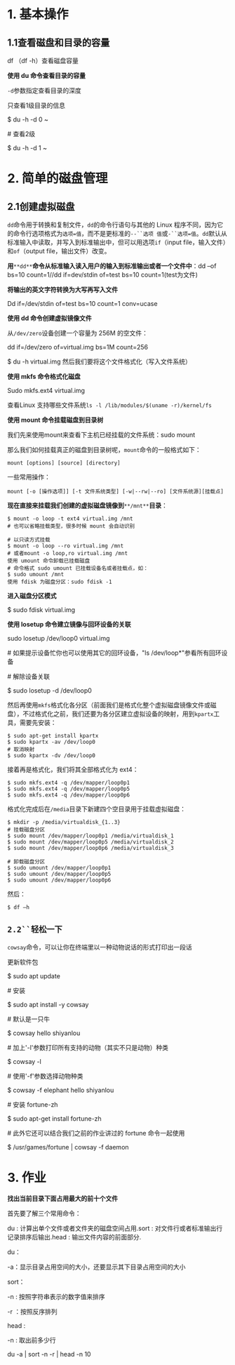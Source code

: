 # 1.  基本操作

## 1.1查看磁盘和目录的容量

df （df -h）查看磁盘容量

**使用 du 命令查看目录的容量**

`-d`参数指定查看目录的深度

只查看1级目录的信息

$ du -h -d 0 ~

\# 查看2级

$ du -h -d 1 ~

# 2.  简单的磁盘管理

## 2.1创建虚拟磁盘

`dd`命令用于转换和复制文件，`dd`的命令行语句与其他的 Linux 程序不同，因为它的命令行选项格式为`选项=值`，而不是更标准的`--``选项 值`或`-``选项=值`。`dd`默认从标准输入中读取，并写入到标准输出中，但可以用选项`if`（input file，输入文件）和`of`（output file，输出文件）改变。

**用**`**dd**`**命令从标准输入读入用户的输入到标准输出或者一个文件中**：dd –of bs=10 count=1//dd if=dev/stdin of=test bs=10 count=1(test为文件)

**将输出的英文字符转换为大写再写入文件**

Dd if=/dev/stdin of=test bs=10 count=1 conv=ucase

**使用 dd 命令创建虚拟镜像文件**

从`/dev/zero`设备创建一个容量为 256M 的空文件：

dd if=/dev/zero of=virtual.img bs=1M count=256

$ du -h virtual.img 然后我们要将这个文件格式化（写入文件系统）

**使用 mkfs 命令格式化磁盘**

Sudo mkfs.ext4 virtual.img

查看Linux 支持哪些文件系统`ls -l /lib/modules/$(uname -r)/kernel/fs`

**使用 mount 命令挂载磁盘到目录树**

我们先来使用mount来查看下主机已经挂载的文件系统：sudo mount

那么我们如何挂载真正的磁盘到目录树呢，`mount`命令的一般格式如下：

```
mount [options] [source] [directory]
```

一些常用操作：

```
mount [-o [操作选项]] [-t 文件系统类型] [-w|--rw|--ro] [文件系统源][挂载点]
```

**现在直接来挂载我们创建的虚拟磁盘镜像到**`**/mnt**`**目录**：

```
$ mount -o loop -t ext4 virtual.img /mnt 
# 也可以省略挂载类型，很多时候 mount 会自动识别
 
# 以只读方式挂载
$ mount -o loop --ro virtual.img /mnt
# 或者mount -o loop,ro virtual.img /mnt
使用 umount 命令卸载已挂载磁盘
# 命令格式 sudo umount 已挂载设备名或者挂载点，如：
$ sudo umount /mnt
使用 fdisk 为磁盘分区：sudo fdisk -1
```

**进入磁盘分区模式**

$ sudo fdisk virtual.img

**使用 losetup 命令建立镜像与回环设备的关联**

sudo losetup /dev/loop0 virtual.img

\# 如果提示设备忙你也可以使用其它的回环设备，"ls /dev/loop*"参看所有回环设备

\# 解除设备关联

$ sudo losetup -d /dev/loop0

然后再使用`mkfs`格式化各分区（前面我们是格式化整个虚拟磁盘镜像文件或磁盘），不过格式化之前，我们还要为各分区建立虚拟设备的映射，用到`kpartx`工具，需要先安装：

```
$ sudo apt-get install kpartx
$ sudo kpartx -av /dev/loop0
# 取消映射
$ sudo kpartx -dv /dev/loop0
```

接着再是格式化，我们将其全部格式化为 ext4：

```
$ sudo mkfs.ext4 -q /dev/mapper/loop0p1
$ sudo mkfs.ext4 -q /dev/mapper/loop0p5
$ sudo mkfs.ext4 -q /dev/mapper/loop0p6
```

格式化完成后在`/media`目录下新建四个空目录用于挂载虚拟磁盘：

```
$ mkdir -p /media/virtualdisk_{1..3}
# 挂载磁盘分区
$ sudo mount /dev/mapper/loop0p1 /media/virtualdisk_1
$ sudo mount /dev/mapper/loop0p5 /media/virtualdisk_2
$ sudo mount /dev/mapper/loop0p6 /media/virtualdisk_3
 
# 卸载磁盘分区
$ sudo umount /dev/mapper/loop0p1
$ sudo umount /dev/mapper/loop0p5
$ sudo umount /dev/mapper/loop0p6
```

然后：

```
$ df –h
```

## `2.2``轻松一下`

`cowsay`命令，可以让你在终端里以一种动物说话的形式打印出一段话

更新软件包

$ sudo apt update

 

\# 安装

$ sudo apt install -y cowsay

 

\# 默认是一只牛

$ cowsay hello shiyanlou

 

\# 加上'-l'参数打印所有支持的动物（其实不只是动物）种类

$ cowsay -l

 

\# 使用'-f'参数选择动物种类

$ cowsay -f elephant hello shiyanlou

 

\# 安装 fortune-zh

$ sudo apt-get install fortune-zh

 

\# 此外它还可以结合我们之前的作业讲过的 fortune 命令一起使用

$ /usr/games/fortune | cowsay -f daemon

# 3.  作业

**找出当前目录下面占用最大的前十个文件**

首先要了解三个常用命令：

 

du : 计算出单个文件或者文件夹的磁盘空间占用.sort : 对文件行或者标准输出行记录排序后输出.head : 输出文件内容的前面部分.

du：

-a：显示目录占用空间的大小，还要显示其下目录占用空间的大小

sort：

-n  : 按照字符串表示的数字值来排序

-r ：按照反序排列

head :

-n : 取出前多少行

du -a | sort -n -r | head -n 10